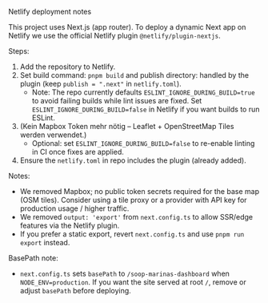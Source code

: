 Netlify deployment notes

This project uses Next.js (app router). To deploy a dynamic Next app on Netlify we use the official Netlify plugin `@netlify/plugin-nextjs`.

Steps:
1. Add the repository to Netlify.
2. Set build command: `pnpm build` and publish directory: handled by the plugin (keep `publish = ".next"` in `netlify.toml`).
   - Note: The repo currently defaults `ESLINT_IGNORE_DURING_BUILD=true` to avoid failing builds while lint issues are fixed. Set `ESLINT_IGNORE_DURING_BUILD=false` in Netlify if you want builds to run ESLint.
3. (Kein Mapbox Token mehr nötig – Leaflet + OpenStreetMap Tiles werden verwendet.)
   - Optional: set `ESLINT_IGNORE_DURING_BUILD=false` to re-enable linting in CI once fixes are applied.
4. Ensure the `netlify.toml` in repo includes the plugin (already added).

Notes:
- We removed Mapbox; no public token secrets required for the base map (OSM tiles). Consider using a tile proxy or a provider with API key for production usage / higher traffic.
- We removed `output: 'export'` from `next.config.ts` to allow SSR/edge features via the Netlify plugin.
- If you prefer a static export, revert `next.config.ts` and use `pnpm run export` instead.

BasePath note:
- `next.config.ts` sets `basePath` to `/soop-marinas-dashboard` when `NODE_ENV=production`. If you want the site served at root `/`, remove or adjust `basePath` before deploying.
